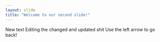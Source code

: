 ```yaml
---
layout: slide
title: "Welcome to our second slide!"
---
```

New text
Editing the changed and updated shit
Use the left arrow to go back!
